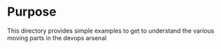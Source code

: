 # Purpose
This directory provides simple examples to get to understand the various moving parts in the devops arsenal

